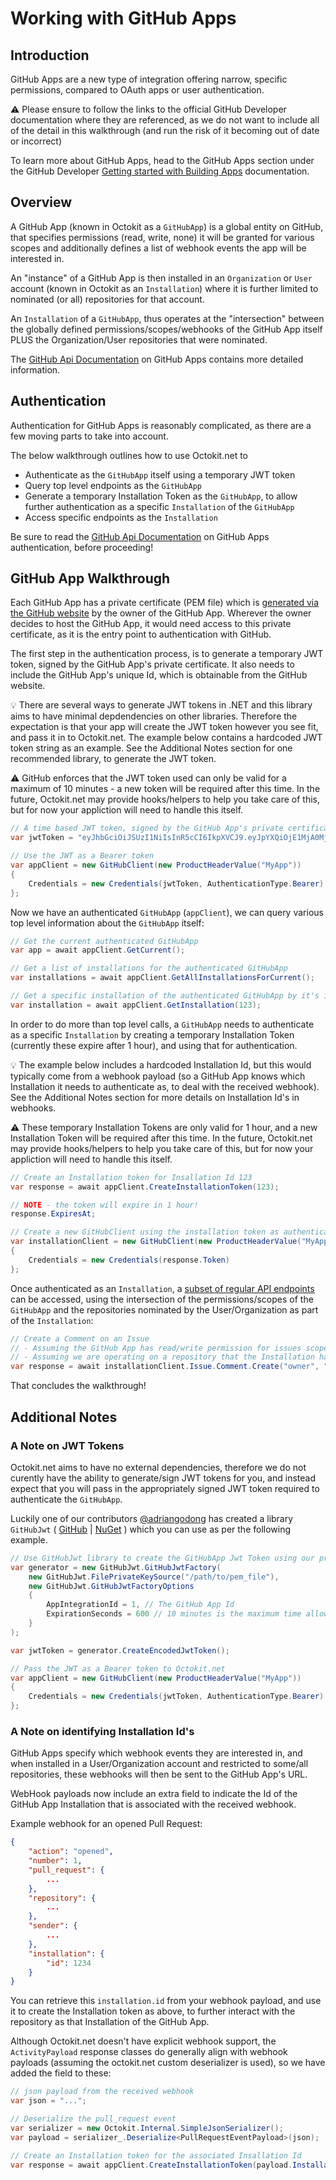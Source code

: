 # Working with GitHub Apps

## Introduction
GitHub Apps are a new type of integration offering narrow, specific permissions, compared to OAuth apps or user authentication.

:warning: Please ensure to follow the links to the official GitHub Developer documentation where they are referenced, as we do not want to include all of the detail in this walkthrough (and run the risk of it becoming out of date or incorrect)

To learn more about GitHub Apps, head to the GitHub Apps section under the GitHub Developer [Getting started with Building Apps](https://developer.github.com/apps/getting-started-with-building-apps/#using-github-apps) documentation.

## Overview

A GitHub App (known in Octokit as a `GitHubApp`) is a global entity on GitHub, that specifies permissions (read, write, none) it will be granted for various scopes and additionally defines a list of webhook events the app will be interested in.

An "instance" of a GitHub App is then installed in an `Organization` or `User` account (known in Octokit as an `Installation`) where it is further limited to nominated (or all) repositories for that account.

An `Installation` of a `GitHubApp`, thus operates at the "intersection" between the globally defined permissions/scopes/webhooks of the GitHub App itself PLUS the Organization/User repositories that were nominated.

The [GitHub Api Documentation](https://developer.github.com/v3/apps/) on GitHub Apps contains more detailed information.

## Authentication

Authentication for GitHub Apps is reasonably complicated, as there are a few moving parts to take into account.

The below walkthrough outlines how to use Octokit.net to
- Authenticate as the `GitHubApp` itself using a temporary JWT token
- Query top level endpoints as the `GitHubApp`
- Generate a temporary Installation Token as the `GitHubApp`, to allow further authentication as a specific `Installation` of the `GitHubApp`
- Access specific endpoints as the `Installation`

Be sure to read the  [GitHub Api Documentation](https://developer.github.com/apps/building-github-apps/authenticating-with-github-apps) on GitHub Apps authentication, before proceeding!

## GitHub App Walkthrough

Each GitHub App has a private certificate (PEM file) which is [generated via the GitHub website](https://developer.github.com/apps/building-github-apps/authenticating-with-github-apps/#generating-a-private-key) by the owner of the GitHub App.  Wherever the owner decides to host the GitHub App, it would need access to this private certificate, as it is the entry point to authentication with GitHub.

The first step in the authentication process, is to generate a temporary JWT token, signed by the GitHub App's private certificate.  It also needs to include the GitHub App's unique Id, which is obtainable from the GitHub website.

:bulb: There are several ways to generate JWT tokens in .NET and this library aims to have minimal depdendencies on other libraries.  Therefore the expectation is that your app will create the JWT token however you see fit, and pass it in to Octokit.net.  The example below contains a hardcoded JWT token string as an example.  See the Additional Notes section for one recommended library, to generate the JWT token.

:warning: GitHub enforces that the JWT token used can only be valid for a maximum of 10 minutes - a new token will be required after this time.  In the future, Octokit.net may provide hooks/helpers to help you take care of this, but for now your appliction will need to handle this itself.

``` csharp
// A time based JWT token, signed by the GitHub App's private certificate
var jwtToken = "eyJhbGciOiJSUzI1NiIsInR5cCI6IkpXVCJ9.eyJpYXQiOjE1MjA0Mjc3MTQsImV4cCI6MTUyMDQyODMxNCwiaXNzIjo5NzM1fQ.K-d3FKWKddMygFqvPZYWQusqhbF1LYfcIM0VbBq4uJsS9VkjhyXALlHmTJWjdblzx-U55lkZc_KWdJd6GlDxvoRb5w_9nrLcIFRbYVgi9XTYpCc3o5j7Qh3FvKxA1bzEs8XGrxjjE7-WJn_xi85ugFKTy9tlIRPa-PHeIOvNp4fz4ru8SFPoD4epiraeEyLfpU_ke-HYF7Ws7ar19zQkfJKRHSIFm1LxJ5MGKWT8pQBBUSGxGPgEG_tYI83aYw6cVx-DLV290bpr23LRUC684Wv_XabUDzXjPUYynAc01APZF6aN8B0LHdPbG8I6Yd74sQfmN-aHz5moz8ZNWLNm8Q";

// Use the JWT as a Bearer token
var appClient = new GitHubClient(new ProductHeaderValue("MyApp"))
{
    Credentials = new Credentials(jwtToken, AuthenticationType.Bearer)
};
```

Now we have an authenticated `GitHubApp` (`appClient`), we can query various top level information about the `GitHubApp` itself:

``` csharp
// Get the current authenticated GitHubApp
var app = await appClient.GetCurrent();

// Get a list of installations for the authenticated GitHubApp
var installations = await appClient.GetAllInstallationsForCurrent();

// Get a specific installation of the authenticated GitHubApp by it's installation Id
var installation = await appClient.GetInstallation(123);

```

In order to do more than top level calls, a `GitHubApp` needs to authenticate as a specific `Installation` by creating a temporary Installation Token (currently these expire after 1 hour), and using that for authentication. 

:bulb: The example below includes a hardcoded Installation Id, but this would typically come from a webhook payload (so a GitHub App knows which Installation it needs to authenticate as, to deal with the received webhook).  See the Additional Notes section for more details on Installation Id's in webhooks.

:warning: These temporary Installation Tokens are only valid for 1 hour, and a new Installation Token will be required after this time.  In the future, Octokit.net may provide hooks/helpers to help you take care of this, but for now your appliction will need to handle this itself.

``` csharp
// Create an Installation token for Insallation Id 123
var response = await appClient.CreateInstallationToken(123);

// NOTE - the token will expire in 1 hour!
response.ExpiresAt;

// Create a new GitHubClient using the installation token as authentication
var installationClient = new GitHubClient(new ProductHeaderValue("MyApp-Installation123"))
{
    Credentials = new Credentials(response.Token)
};
```

Once authenticated as an `Installation`, a [subset of regular API endpoints](https://developer.github.com/v3/apps/available-endpoints/) can be accessed, using the intersection of the permissions/scopes of the `GitHubApp` and the repositories nominated by the User/Organization as part of the `Installation`:

``` csharp
// Create a Comment on an Issue
// - Assuming the GitHub App has read/write permission for issues scope
// - Assuming we are operating on a repository that the Installation has access to
var response = await installationClient.Issue.Comment.Create("owner", "repo", 1, "Hello from my GitHubApp Installation!");
```

That concludes the walkthrough!

## Additional Notes

### A Note on JWT Tokens
Octokit.net aims to have no external dependencies, therefore we do not curently have the ability to generate/sign JWT tokens for you, and instead expect that you will pass in the appropriately signed JWT token required to authenticate the `GitHubApp`.

Luckily one of our contributors [@adriangodong](https://github.com/adriangodong) has created a library `GitHubJwt` ( [GitHub](https://github.com/adriangodong/githubjwt) | [NuGet](https://www.nuget.org/packages/githubjwt) ) which you can use as per the following example.

``` csharp
// Use GitHubJwt library to create the GitHubApp Jwt Token using our private certificate PEM file
var generator = new GitHubJwt.GitHubJwtFactory(
    new GitHubJwt.FilePrivateKeySource("/path/to/pem_file"),
    new GitHubJwt.GitHubJwtFactoryOptions
    {
        AppIntegrationId = 1, // The GitHub App Id
        ExpirationSeconds = 600 // 10 minutes is the maximum time allowed
    }
);

var jwtToken = generator.CreateEncodedJwtToken();

// Pass the JWT as a Bearer token to Octokit.net
var appClient = new GitHubClient(new ProductHeaderValue("MyApp"))
{
    Credentials = new Credentials(jwtToken, AuthenticationType.Bearer)
};
```

### A Note on identifying Installation Id's
GitHub Apps specify which webhook events they are interested in, and when installed in a User/Organization account and restricted to some/all repositories, these webhooks will then be sent to the GitHub App's URL.

WebHook payloads now include an extra field to indicate the Id of the GitHub App Installation that is associated with the received webhook.

Example webhook for an opened Pull Request:
``` json
{
    "action": "opened",
    "number": 1,
    "pull_request": {
        ...
    },
    "repository": {
        ...
    },
    "sender": {
        ...
    },
    "installation": {
        "id": 1234
    }
}
```

You can retrieve this `installation.id` from your webhook payload, and use it to create the Installation token as above, to further interact with the repository as that Installation of the GitHub App.

Although Octokit.net doesn't have explicit webhook support, the `ActivityPayload` response classes do generally align with webhook payloads (assuming the octokit.net custom deserializer is used), so we have added the field to these:

``` csharp
// json payload from the received webhook
var json = "...";

// Deserialize the pull_request event
var serializer = new Octokit.Internal.SimpleJsonSerializer();
var payload = serializer_.Deserialize<PullRequestEventPayload>(json);

// Create an Installation token for the associated Insallation Id
var response = await appClient.CreateInstallationToken(payload.Installation.Id);
```
